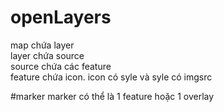 # openLayers

map chứa layer  <br />layer chứa source<br />  source chứa các feature <br /> feature chứa icon. icon có syle và syle có imgsrc

#marker
marker có thể là 1 feature hoặc 1 overlay
